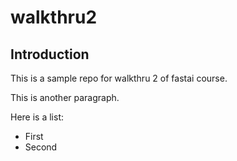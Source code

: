 # walkthru2

## Introduction

This is a sample repo for walkthru 2 of fastai course.

This is another paragraph.

Here is a list:

- First
- Second
